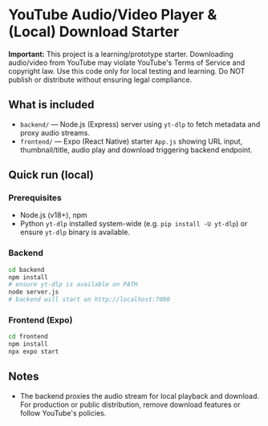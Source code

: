 # YouTube Audio/Video Player & (Local) Download Starter

**Important:** This project is a learning/prototype starter. Downloading audio/video from YouTube may violate YouTube's Terms of Service and copyright law. Use this code only for local testing and learning. Do NOT publish or distribute without ensuring legal compliance.

## What is included
- `backend/` — Node.js (Express) server using `yt-dlp` to fetch metadata and proxy audio streams.
- `frontend/` — Expo (React Native) starter `App.js` showing URL input, thumbnail/title, audio play and download triggering backend endpoint.

## Quick run (local)
### Prerequisites
- Node.js (v18+), npm
- Python `yt-dlp` installed system-wide (e.g. `pip install -U yt-dlp`) or ensure `yt-dlp` binary is available.

### Backend
```bash
cd backend
npm install
# ensure yt-dlp is available on PATH
node server.js
# backend will start on http://localhost:7000
```

### Frontend (Expo)
```bash
cd frontend
npm install
npx expo start
```

## Notes
- The backend proxies the audio stream for local playback and download. For production or public distribution, remove download features or follow YouTube's policies.
